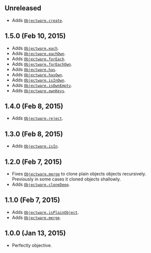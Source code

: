 ## Unreleased
- Adds [`Objectware.create`][create].

[create]: https://github.com/moll/js-objectware/blob/master/doc/API.md#Objectware.create

## 1.5.0 (Feb 10, 2015)
- Adds [`Objectware.each`][each].
- Adds [`Objectware.eachOwn`][eachOwn].
- Adds [`Objectware.forEach`][forEach].
- Adds [`Objectware.forEachOwn`][forEachOwn].
- Adds [`Objectware.has`][has].
- Adds [`Objectware.hasOwn`][hasOwn].
- Adds [`Objectware.isInOwn`][isInOwn].
- Adds [`Objectware.isOwnEmpty`][isOwnEmpty].
- Adds [`Objectware.ownKeys`][ownKeys].

[each]: https://github.com/moll/js-objectware/blob/master/doc/API.md#Objectware.each
[eachOwn]: https://github.com/moll/js-objectware/blob/master/doc/API.md#Objectware.eachOwn
[forEach]: https://github.com/moll/js-objectware/blob/master/doc/API.md#Objectware.forEach
[forEachOwn]: https://github.com/moll/js-objectware/blob/master/doc/API.md#Objectware.forEachOwn
[has]: https://github.com/moll/js-objectware/blob/master/doc/API.md#Objectware.has
[hasOwn]: https://github.com/moll/js-objectware/blob/master/doc/API.md#Objectware.hasOwn
[isInOwn]: https://github.com/moll/js-objectware/blob/master/doc/API.md#Objectware.isInOwn
[isOwnEmpty]: https://github.com/moll/js-objectware/blob/master/doc/API.md#Objectware.isOwnEmpty
[ownKeys]: https://github.com/moll/js-objectware/blob/master/doc/API.md#Objectware.ownKeys

## 1.4.0 (Feb 8, 2015)
- Adds [`Objectware.reject`][reject].

[reject]: https://github.com/moll/js-objectware/blob/master/doc/API.md#Objectware.reject

## 1.3.0 (Feb 8, 2015)
- Adds [`Objectware.isIn`][isIn].

[isIn]: https://github.com/moll/js-objectware/blob/master/doc/API.md#Objectware.isIn

## 1.2.0 (Feb 7, 2015)
- Fixes [`Objectware.merge`][merge] to clone plain objects objects
  recursively.  
  Previously in some cases it cloned objects shallowly.
- Adds [`Objectware.cloneDeep`][cloneDeep].

[cloneDeep]: https://github.com/moll/js-objectware/blob/master/doc/API.md#Objectware.cloneDeep

## 1.1.0 (Feb 7, 2015)
- Adds [`Objectware.isPlainObject`][isPlainObject].
- Adds [`Objectware.merge`][merge].

[isPlainObject]: https://github.com/moll/js-objectware/blob/master/doc/API.md#Objectware.isPlainObject
[merge]: https://github.com/moll/js-objectware/blob/master/doc/API.md#Objectware.merge

## 1.0.0 (Jan 13, 2015)
- Perfectly objective.
